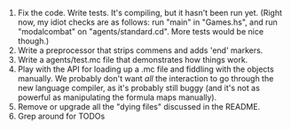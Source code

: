 1. Fix the code. Write tests. It's compiling, but it hasn't been run yet.
   (Right now, my idiot checks are as follows: run "main" in "Games.hs", and
   run "modalcombat" on "agents/standard.cd". More tests would be nice though.)
2. Write a preprocessor that strips commens and adds 'end' markers.
3. Write a agents/test.mc file that demonstrates how things work.
4. Play with the API for loading up a .mc file and fiddling with the objects
   manually. We probably don't want *all* the interaction to go through the
   new language compiler, as it's probably still buggy (and it's not as
   powerful as manipulating the formula maps manually).
5. Remove or upgrade all the "dying files" discussed in the README.
6. Grep around for TODOs
